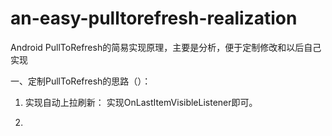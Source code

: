# an-easy-pulltorefresh-realization
Android PullToRefresh的简易实现原理，主要是分析，便于定制修改和以后自己实现

一、定制PullToRefresh的思路（）：
  1. 实现自动上拉刷新：
      实现OnLastItemVisibleListener即可。
      
  2. 
